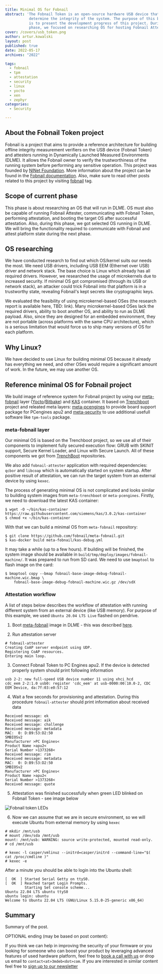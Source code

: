 ```yaml
---
title: Minimal OS for Fobnail
abstract: 'The Fobnail Token is an open-source hardware USB device that helps to
           determine the integrity of the system. The purpose of this blog post
           is to present the development progress of this project. During this
           phase, we focused on researching OS for hosting Fobnail Attester'
cover: /covers/usb_token.png
author: artur.kowalski
layout: post
published: true
date: 2022-05-17
archives: "2022"

tags:
  - fobnail
  - tpm
  - attestation
  - security
  - linux
  - yocto
  - xen
  - zephyr
categories:
  - Security

---
```


## About the Fobnail Token project

Fobnail is a project that aims to provide a reference architecture for building
offline integrity measurement verifiers on the USB device (Fobnail Token) and
attesters running in Dynamically Launched Measured Environments (DLME). It
allows the Fobnail owner to verify the trustworthiness of the running system
before performing any sensitive operation. This project was founded by [NlNet
Foundation](https://nlnet.nl/). More information about the project can be found
in the [Fobnail documentation](https://fobnail.3mdeb.com/). Also, make sure to
read other posts related to this project by visiting
[fobnail](https://blog.3mdeb.com/tags/fobnail/) tag.

## Scope of current phase

This phase is about researching an OS that will run in DLME. OS must also be
capable of running Fobnail Attester, communicating with Fobnail Token,
performing attestation, and booting the target OS after successful attestation.
Also, during this phase, we got selected OS running in DLME. We will bring the
functionality required to communicate with Fobnail and attest platform state
during the next phase.

## OS researching

We have conducted research to find out which OS/kernel suits our needs the most.
We need USB drivers, including USB EEM (Ethernet over USB) driver and network
stack. The base choice is Linux which already has all required drivers. However,
we researched the usage of microkernels due to increased security. If minimal OS
got compromised (through its USB or network stack), an attacker could trick
Fobnail into that platform is in a trustworthy state, revealing Fobnail's kept
secrets like cryptographic keys.

We evaluated the feasibility of using microkernel-based OSes (the research
report is available here, TBD: link). Many microkernel-based OSes lack the
required drivers, ability to boot another OS, and ability to run as DLME
payload. Also, since they are designed for an embedded environment, they are not
portable (across platforms with the same CPU architecture), which is a serious
limitation that would force us to ship many versions of OS for each platform.

## Why Linux?

We have decided to use Linux for building minimal OS because it already has
everything we need, and other OSes would require a significant amount of work.
In the future, we may use another OS.


## Reference minimal OS for Fobnail project

We build image of reference system for Fobnail project by using
our [meta-fobnail](#) layer ([Yocto](#)/[Bitbake](#)) and [KAS](#) container. It
based on [Trenchboot](#) project and releated meta layers: [meta-pcengines]() to
provide board support package for PCengines apu2 and [meta-security]() to use
additional usefull software like `tpm-tools` package.

### meta-fobnail layer

Our minimal OS is based on the Trenchboot project, so we use all of their
components to implement fully secured execution flow: GRUB with SKINIT support,
Secure Kernel Loader, and Linux with Secure Launch. All of these components we
got from [TrenchBoot](https://github.com/TrenchBoot/) repositories.

We also add `fobnail-attester` application with required dependencies: `qcbor`
and `libcoap` which is automatically started on system startup. After positive
result of attestation, we can run the target system from an external device by
using `kexec`.

The process of generating minimal OS is not complicated and looks similar to
building system images from `meta-trenchboot` or `meta-pcengines`. Firstly, we
need to download the latest KAS container:

```
$ wget -O ~/bin/kas-container https://raw.githubusercontent.com/siemens/kas/3.0.2/kas-container
$ chmod +x ~/bin/kas-container
```

With that we can build a minimal OS from `meta-fobnail` repository:

```
$ git clone https://github.com/fobnail/meta-fobnail.git
$ kas-docker build meta-fobnail/kas-debug.yml
```

It may take a while (up to a few hours). If building will be finished, the
system image should be available in `build/tmp/deploy/images/fobnail-machine/`.
It was prepared to run from SD card. We need to use `bmaptool` to flash image on
the card:

```
$ bmaptool copy --bmap fobnail-base-image-debug-fobnail-machine.wic.bmap \
    fobnail-base-image-debug-fobnail-machine.wic.gz /dev/sdX
```

### Attestation workflow

A list of steps below describes the workflow of attestation with running
different system from an external device (like USB memory). For purpose of this
example, we used `Ubuntu 20.04 LTS Live` flashed on pendrive.

1. Boot [meta-fobnail](https://github.com/fobnail/meta-fobnail) image in DLME -
   this was described [here](running-os-in-dlme.md).

2. Run attestation server

```
# fobnail-attester
Creating CoAP server endpoint using UDP.
Registering CoAP resources.
Entering main loop.
```

3. Connect Fobnail Token to PC Engines apu2. If the device is detected properly
   system should print following information

```
usb 2-2: new full-speed USB device number 11 using xhci_hcd
cdc_eem 2-2:1.0 usb0: register 'cdc_eem' at usb-0000:00:10.0-2, CDC EEM Device, da:7f:03:e0:57:12
```

4. Wait a few seconds for provisioning and attestation. During this procedure
   `fobnail-attester` should print information about received data

```
Received message: ek
Received message: aik
Received message: challenge
Received message: metadata
MAC:  0: D:B9:53:D2:50
SMBIOSv2
Manufacturer >PC Engines<
Product Name >apu2<
Serial Number >1373268<
Received message: rim
Received message: metadata
MAC:  0: D:B9:53:D2:50
SMBIOSv2
Manufacturer >PC Engines<
Product Name >apu2<
Serial Number >1373268<
Received message: quote
```

5. Attestation was finished successfully when green LED blinked on Fobnail
   Token - see image below

![Fobnail token LEDs](/img/token-led.png)


6. Now we can assume that we are in secure environment, so we will execute
Ubuntu from external memory by using `kexec`

```
# mkdir /mnt/usb
# mount /dev/sda /mnt/usb
mount: /mnt/usb: WARNING: source write-protected, mounted read-only.
# cd /mnt/usb

# kexec -l casper/vmlinuz --initrd=casper/initrd --command-line="$( cat /proc/cmdline )"
# kexec -e
```

After a minute you should be able to login into the Ubuntu shell:

```
[  OK  ] Started Serial Getty on ttyS0.
[  OK  ] Reached target Login Prompts.
         Starting Set console scheme...
Ubuntu 22.04 LTS ubuntu ttyS0
ubuntu login: ubuntu
Welcome to Ubuntu 22.04 LTS (GNU/Linux 5.15.0-25-generic x86_64)
```

## Summary

Summary of the post.

OPTIONAL ending (may be based on post content):

If you think we can help in improving the security of your firmware or you
looking for someone who can boost your product by leveraging advanced features
of used hardware platform, feel free to [book a call with us](https://calendly.com/3mdeb/consulting-remote-meeting)
or drop us email to `contact<at>3mdeb<dot>com`. If you are interested in similar
content feel free to [sign up to our newsletter](https://newsletter.3mdeb.com/subscription/PW6XnCeK6)
